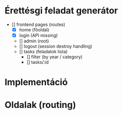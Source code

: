 # Érettésgi feladat generátor

- [] frontend pages (routes)
    - [X] home (főoldal)
    - [X] login (API missing)
    - [] admin (root)
    - [] logout (session destroy handling)
    - [] tasks (feladatok lista)
        - [] filter (by year / category)
        - [] tasks/:id

# Implementáció

# Oldalak (routing)

